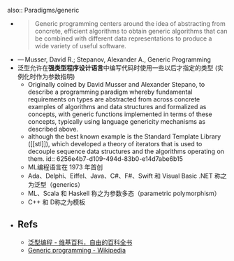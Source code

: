 also:: Paradigms/generic

- > Generic programming centers around the idea of abstracting from concrete, efficient algorithms to obtain generic algorithms that can be combined with different data representations to produce a wide variety of useful software.
- — Musser, David R.; Stepanov, Alexander A., Generic Programming
- 泛型允许在**强类型程序设计语言**中编写代码时使用一些以后才指定的类型 (实例化时作为参数指明)
  - Originally coined by David Musser and Alexander Stepano, to describe a programming paradigm whereby fundamental requirements on types are abstracted from across concrete examples of algorithms and data structures and formalized as concepts, with generic functions implemented in terms of these concepts, typically using language genericity mechanisms as described above.
  - although the best known example is the Standard Template Library ([[stl]]), which developed a theory of iterators that is used to decouple sequence data structures and the algorithms operating on them.
    id:: 6256e4b7-d109-494d-83b0-e14d7abe6b15
  - ML编程语言在 1973 年首创
  - Ada、Delphi、Eiffel、Java、C\#、F\#、Swift 和 Visual Basic .NET 称之为泛型（generics）
  - ML、Scala 和 Haskell 称之为参数多态（parametric polymorphism）
  - C++ 和 D称之为模板
- ## Refs
  - [泛型编程 - 维基百科，自由的百科全书](https://zh.wikipedia.org/zh-cn/%E6%B3%9B%E5%9E%8B%E7%BC%96%E7%A8%8B)
  - [Generic programming - Wikipedia](https://en.wikipedia.org/wiki/Generic_programming#Templates_in_D)
